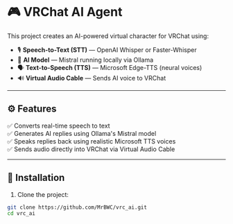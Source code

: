 # 🎮 VRChat AI Agent

This project creates an AI-powered virtual character for VRChat using:

- 🎙️ **Speech-to-Text (STT)** — OpenAI Whisper or Faster-Whisper
- 🧠 **AI Model** — Mistral running locally via Ollama
- 🗣️ **Text-to-Speech (TTS)** — Microsoft Edge-TTS (neural voices)
- 🔊 **Virtual Audio Cable** — Sends AI voice to VRChat

---

## ⚙️ Features

✅ Converts real-time speech to text  
✅ Generates AI replies using Ollama's Mistral model  
✅ Speaks replies back using realistic Microsoft TTS voices  
✅ Sends audio directly into VRChat via Virtual Audio Cable  

---

## 💾 Installation

1. Clone the project:
```bash
git clone https://github.com/MrBWC/vrc_ai.git
cd vrc_ai
